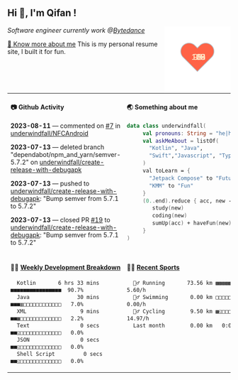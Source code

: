  <h2> Hi 👋, I'm Qifan ! </h2>
 <a href="https://github.com/underwindfall/iBeats"><img align="right" width="150px" src="https://raw.githubusercontent.com/underwindfall/iBeats/main/files/heart.svg"/></a>
 <p><em>Software engineer currently work @<a href="https://www.bytedance.com/en/">Bytedance</a></em></p>
 <p><a href="https://qifanyang.com/resume" target="_blank"> 🔭 Know more about me</a> This is my personal resume site, I built it for fun.</p>
 <table width="960px"><tr><td valign="top" width="50%">

  #### 📷 Github Activity
  <!-- githubActivity starts -->
**2023-08-11** — commented on [#7](https://github.com/underwindfall/NFCAndroid/issues/7#issuecomment-1674605552) in [underwindfall/NFCAndroid](https://api.github.com/repos/underwindfall/NFCAndroid)

**2023-07-13** — deleted branch "dependabot/npm_and_yarn/semver-5.7.2" on [underwindfall/create-release-with-debugapk](https://api.github.com/repos/underwindfall/create-release-with-debugapk)

**2023-07-13** — pushed to [underwindfall/create-release-with-debugapk](https://api.github.com/repos/underwindfall/create-release-with-debugapk): "Bump semver from 5.7.1 to 5.7.2"

**2023-07-13** — closed PR [#19](https://api.github.com/repos/underwindfall/create-release-with-debugapk/pulls/19) to [underwindfall/create-release-with-debugapk](https://api.github.com/repos/underwindfall/create-release-with-debugapk): "Bump semver from 5.7.1 to 5.7.2"
  <!-- githubActivity ends -->
  </td><td valign="top" width="50%">

  #### 🌏 Something about me
  <!-- profile starts -->
  ```kotlin
  data class underwindfall(
       val pronouns: String = "he|him",
       val askMeAbout = listOf(
         "Kotlin", "Java",
         "Swift","Javascript", "Typescript"
       )
       val toLearn = {
         "Jetpack Compose" to "Future",
         "KMM" to "Fun"
       }
       (0..end).reduce { acc, new ->
          study(new)
          coding(new)
          sumUp(acc) + haveFun(new)
       }
  )
  ```
  <!-- profile ends -->
  </td></tr><tr><td valign="top" width="50%">
  
  #### 🏊‍♂️ <a href="https://gist.github.com/underwindfall/377ee88ba1fabd1e93516e48ca9c61eb" target="_blank">Weekly Development Breakdown</a>
   <!-- codeTime starts -->
   ```text
     Kotlin       6 hrs 33 mins  ■■■■■■■■■■■■■■■■  90.7%
     Java               30 mins  ■■■▥□□□□□□□□□□□□   7.0%
     XML                 9 mins  ■■▦□□□□□□□□□□□□□   2.2%
     Text                0 secs  ■■◱□□□□□□□□□□□□□   0.0%
     JSON                0 secs  ■■◱□□□□□□□□□□□□□   0.0%
     Shell Script         0 secs  ■■◱□□□□□□□□□□□□□   0.0%
   ```
   <!-- codeTime starts -->
   </td>
   <td valign="top" width="50%">

   #### 🤾‍♂️ <a href="https://gist.github.com/underwindfall/76198d6f6918f9f94d022c8ad881f98b" target="_blank">Recent Sports</a>

   <!-- Sports starts -->
   ```text
     ‍🏃‍♂️ Running       73.56 km ▩▩▩▩▩▩▩▩▩▩▨□  5.60/h
     🏊‍♂️ Swimming       0.00 km □□□□□□□□□□□□  0.00/h
     🚴‍♂️ Cycling        9.50 km ▩◱□□□□□□□□□□ 14.97/h
     Last month        0.00 km   0:0h
   ```
   <!-- Sports ends -->
   </td></tr></table>